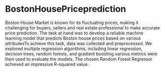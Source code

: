 # BostonHousePriceprediction

Boston House Market is known for its fluctuating prices, making it challenging for buyers, sellers and 
real estate professional to make accurate price prediction. The task at hand was to develop a reliable 
machine learning model that predicts Boston house prices based on various attributesTo achieve this task,
data was collected and preprocessed. We explored multiple regression algorithms, including linear regression, 
decision trees, random forests, and gradient boosting.various metrics were then used to evaluate the models.
The chosen Random Forest Regressor achieved an impressive R-squared value.
